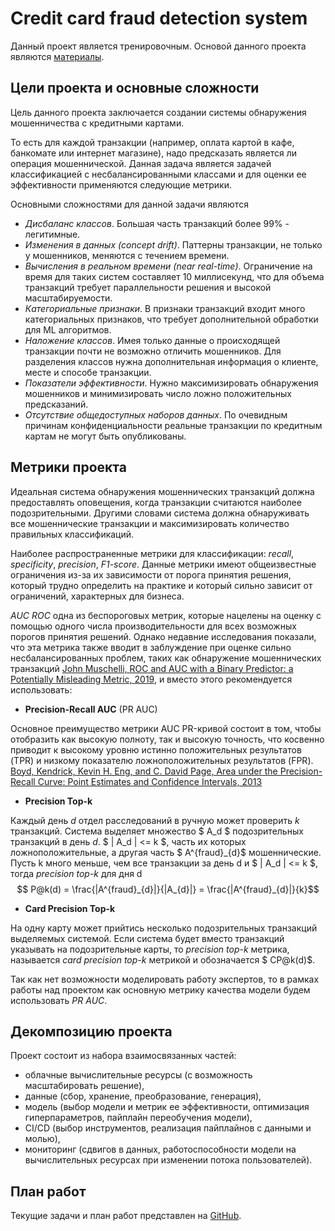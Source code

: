# Credit card fraud detection system
Данный проект является тренировочным. Основой данного проекта являются [материалы](https://fraud-detection-handbook.github.io/fraud-detection-handbook/).



## Цели проекта и основные сложности

Цель данного проекта заключается создании системы обнаружения мошенничества с кредитными картами. 

То есть для каждой транзакции (например, оплата картой в кафе, банкомате или интернет магазине), надо предсказать является ли операция мошеннической. Данная задача является задачей классификацией с несбалансированными классами и для оценки ее эффективности применяются следующие метрики. 

Основными сложностями для данной задачи являются
- *Дисбаланс классов*. Большая часть транзакций более 99% - легитимные.
- *Изменения в данных (concept drift)*. Паттерны транзакции, не только  у мошенников, меняются с течением времени.
- *Вычисления в реальном времени (near real-time)*. Ограничение на время для таких систем составляет 10 миллисекунд, что для объема транзакций требует параллельности решения и высокой масштабируемости.
- *Категориальные признаки*. В признаки транзакций входит много категориальных признаков, что требует дополнительной обработки для ML алгоритмов. 
- *Наложение классов*. Имея только данные о происходящей транзакции почти не возможно отличить мошенников. Для разделения классов нужна дополнительная информация о клиенте, месте и способе транзакции. 
- *Показатели эффективности*. Нужно максимизировать обнаружения мошенников и минимизировать число ложно положительных предсказаний. 
- *Отсутствие общедоступных наборов данных*. По очевидным причинам конфиденциальности реальные транзакции по кредитным картам не могут быть опубликованы.


## Метрики проекта 

Идеальная система обнаружения мошеннических транзакций должна предоставлять оповещения, когда транзакции считаются наиболее подозрительными.
Другими словами система должна обнаруживать все мошеннические транзакции и максимизировать количество правильных классификаций.

Наиболее распространенные метрики для классификации:
*recall*, *specificity*, *precision*, *F1-score*.
Данные метрики имеют общеизвестные ограничения из-за их зависимости от порога принятия решения, который трудно определить на практике и который сильно зависит от ограничений, характерных для бизнеса.


*AUC ROC* одна из беспороговых метрик, которые нацелены на оценку с помощью одного числа производительности для всех возможных порогов принятия решений.
Однако недавние исследования показали, что эта метрика также вводит в заблуждение при оценке сильно несбалансированных проблем, таких как обнаружение мошеннических транзакций [John Muschelli, ROC and AUC with a Binary Predictor: a Potentially Misleading Metric, 2019](https://arxiv.org/abs/1903.04881), и вместо этого рекомендуется использовать: 

- **Precision-Recall AUC** (PR AUC)

Основное преимущество метрики AUC PR-кривой состоит в том, чтобы отобразить как высокую полноту, так и высокую точность, что косвенно приводит к высокому уровню истинно положительных результатов (TPR) и низкому показателю ложноположительных результатов (FPR).
[Boyd, Kendrick, Kevin H. Eng, and C. David Page, Area under the Precision-Recall Curve: Point Estimates and Confidence Intervals, 2013](https://link.springer.com/chapter/10.1007/978-3-642-40994-3_29)

- **Precision Top-k**

Каждый день $d$ отдел расследований в ручную может проверить $k$  транзакций. Система выделяет множество $ A_d $  подозрительных транзакций в день $d$. $ | A_d | <= k $, часть их которых ложноположительные, а другая часть $ A^{fraud}_{d}$ мошеннические.
Пусть k много меньше, чем все транзакции за день d и $ | A_d | <=  k $, тогда  *precision top-k* для дня d 
$$ P@k(d) = \frac{|A^{fraud}_{d}|}{|A_{d}|} = \frac{|A^{fraud}_{d}|}{k}$$


- **Card Precision Top-k**

На одну карту может прийтись несколько подозрительных транзакций выделяемых системой. Если система будет вместо транзакций указывать на подозрительные карты, то *precision top-k* метрика, называется *card precision top-k* метрикой и обозначается $ CP@k(d)$. 

Так как нет возможности моделировать работу экспертов, то в рамках работы над проектом как основную метрику качества модели будем использовать *PR AUC*.

## Декомпозицию проекта
Проект состоит из набора взаимосвязанных частей:
 - облачные вычислительные ресурсы (с возможность масштабировать решение),
 - данные (сбор, хранение, преобразование, генерация),
 - модель (выбор модели и метрик ее эффективности, оптимизация гиперпараметров, пайплайн переобучения модели),
 - CI/CD (выбор инструментов, реализация пайплайнов с данными и молью),
 - мониторинг (сдвигов в данных, работоспособности модели на вычислительных ресурсах при изменении потока пользователей).


<!-- Не понятно насколько подробно? и про что про МЛ, а про мониторинг почему так не подробно? 
 - определение и сбор первичных данных,
 - выбор метрик и ML моделей для решения данной задачи, 
 - генерация первичных данных,
 - преобразование первичных данных,
 - выбор модели и оптимизация гиперпараметров,
 - реализация пайплайна (пере)обучения ML модели на новых данных,
 - выбор параметров мониторинга эффективности ML модели и ее работоспособности на вычислительных ресурсах,
 - реализация системы мониторинга. -->

## План работ
Текущие задачи и план работ представлен на [GitHub](https://github.com/bondaleksey/credit-card-fraud-detection/issues).
